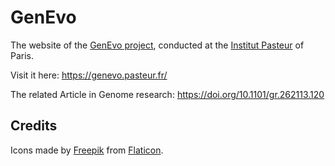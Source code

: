 # GenEvo

The website of the [GenEvo project](https://research.pasteur.fr/fr/project/genevo-project), conducted at the [Institut Pasteur](https://www.pasteur.fr/en) of Paris.

Visit it here: https://genevo.pasteur.fr/

The related Article in Genome research: https://doi.org/10.1101/gr.262113.120

## Credits

Icons made by [Freepik](https://www.flaticon.com/authors/freepik) from [Flaticon](https://www.flaticon.com).
